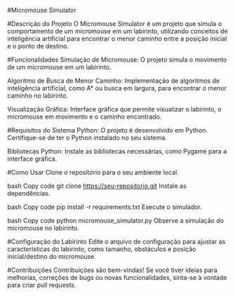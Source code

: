 #Micromouse Simulator

#Descrição do Projeto
O Micromouse Simulator é um projeto que simula o comportamento de um micromouse em um labirinto, utilizando conceitos de inteligência artificial para encontrar o menor caminho entre a posição inicial e o ponto de destino.

#Funcionalidades
Simulação de Micromouse: O projeto simula o movimento de um micromouse em um labirinto.

Algoritmo de Busca de Menor Caminho: Implementação de algoritmos de inteligência artificial, como A* ou busca em largura, para encontrar o menor caminho no labirinto.

Visualização Gráfica: Interface gráfica que permite visualizar o labirinto, o micromouse em movimento e o caminho encontrado.

#Requisitos do Sistema
Python: O projeto é desenvolvido em Python. Certifique-se de ter o Python instalado no seu sistema.

Bibliotecas Python: Instale as bibliotecas necessárias, como Pygame para a interface gráfica.

#Como Usar
Clone o repositório para o seu ambiente local.

bash
Copy code
git clone https://seu-repositorio.git
Instale as dependências.

bash
Copy code
pip install -r requirements.txt
Execute o simulador.

bash
Copy code
python micromouse_simulator.py
Observe a simulação do micromouse no labirinto.

#Configuração do Labirinto
Edite o arquivo de configuração para ajustar as características do labirinto, como tamanho, obstáculos e posição inicial/destino do micromouse.

#Contribuições
Contribuições são bem-vindas! Se você tiver ideias para melhorias, correções de bugs ou novas funcionalidades, sinta-se à vontade para criar pull requests.

